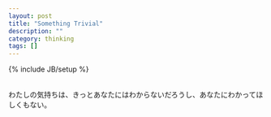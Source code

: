 ```yaml
---
layout: post
title: "Something Trivial"
description: ""
category: thinking
tags: []
---
```

{% include JB/setup %}


<br />
わたしの気持ちは、きっとあなたにはわからないだろうし、あなたにわかってほしくもない。